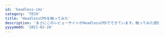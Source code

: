 ```yaml
---
id: 'headless-cms'
category: 'TECH'
title: 'HeadlessCMSを触ってみた'
description: 'まさにこのレビューサイトがHeadlessCMSでできています。触ってみた感想と、CMSとの違いについて触れてます。'
yyyymmdd: '2021-02-28'
---
```

